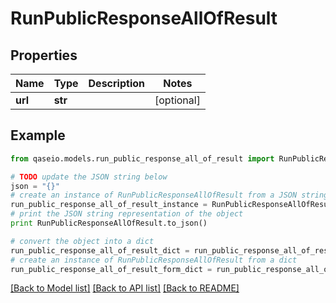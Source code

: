 # RunPublicResponseAllOfResult


## Properties

Name | Type | Description | Notes
------------ | ------------- | ------------- | -------------
**url** | **str** |  | [optional] 

## Example

```python
from qaseio.models.run_public_response_all_of_result import RunPublicResponseAllOfResult

# TODO update the JSON string below
json = "{}"
# create an instance of RunPublicResponseAllOfResult from a JSON string
run_public_response_all_of_result_instance = RunPublicResponseAllOfResult.from_json(json)
# print the JSON string representation of the object
print RunPublicResponseAllOfResult.to_json()

# convert the object into a dict
run_public_response_all_of_result_dict = run_public_response_all_of_result_instance.to_dict()
# create an instance of RunPublicResponseAllOfResult from a dict
run_public_response_all_of_result_form_dict = run_public_response_all_of_result.from_dict(run_public_response_all_of_result_dict)
```
[[Back to Model list]](../README.md#documentation-for-models) [[Back to API list]](../README.md#documentation-for-api-endpoints) [[Back to README]](../README.md)


